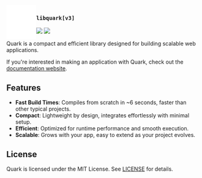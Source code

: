 <!-- TODO: [..] Get a j*b. -->
<img src="assets/branding/quark_white.svg" width="78px" align="left">

### `libquark[v3]`

<a href="https://codeberg.org/pparaxan/Quark/releases" target="_blank"><img src="https://img.shields.io/gitea/v/release/pparaxan/Quark?gitea_url=https%3A%2F%2Fcodeberg.org%2F&sort=semver&display_name=release&date_order_by=published_at&style=for-the-badge&logo=codeberg&logoColor=white&color=%232185D0"/></a>
<a href="https://ziglang.org" target="_blank"><img src="https://img.shields.io/badge/zig%20version-v0.14.0+-F7A41D?style=for-the-badge&logo=zig&logoColor=white"/></a>

Quark is a compact and efficient library designed for building scalable web applications.

If you're interested in making an application with Quark, check out the [documentation website](https://codeberg.org/pparaxan/Quark/wiki).

## Features

- **Fast Build Times**: Compiles from scratch in ~6 seconds, faster than other typical projects.
- **Compact**: Lightweight by design, integrates effortlessly with minimal setup.
- **Efficient**: Optimized for runtime performance and smooth execution.
- **Scalable**: Grows with your app, easy to extend as your project evolves.
<!-- - **Easy to Use**: Provides a simple, intuitive API for rapid web development. -->

## License

Quark is licensed under the MIT License. See [LICENSE](./LICENSE) for details.
